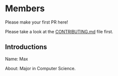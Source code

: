 # Members
Please make your first PR here!

Please take a look at the [CONTRIBUTING.md](https://github.com/MontgomeryCollegeGermantown/members/blob/master/CONTRIBUTING.md) file first.

## Introductions

Name: Max

About: Major in Computer Science. 
